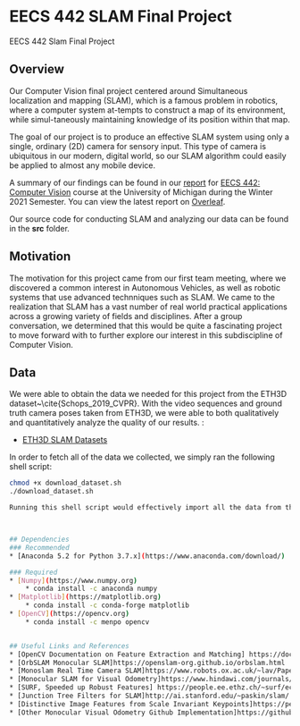 # EECS 442 SLAM Final Project

EECS 442 Slam Final Project


## Overview

Our Computer Vision final project centered around Simultaneous localization and mapping (SLAM), which is a famous  problem in robotics,  where a computer  system  at-tempts to construct a map of its environment, while simul-taneously maintaining knowledge of its position within that map.

The goal of our project is to produce an effective SLAM system using only a single, ordinary (2D) camera for sensory input. This type of camera is ubiquitous in our modern, digital world, so our SLAM algorithm could easily be applied to almost any mobile device. 

A summary of our findings can be found in our [report](EECS_442_Computer_Vision_SLAM_Project.pdf) for [EECS 442: Computer Vision](https://web.eecs.umich.edu/~justincj/teaching/eecs442/WI2021/) course at the University of Michigan during the Winter 2021 Semester. You can view the latest report on [Overleaf](https://www.overleaf.com/project/608447d3ec80589a09854d0f).

Our source code for conducting SLAM and analyzing our data can be found in the **src** folder.


## Motivation
The motivation for this project came from our first team meeting, where we discovered a common interest in Autonomous Vehicles, as well as robotic systems that use advanced technniques such as SLAM. We came to the realization that SLAM has a vast number of real world practical applications across a growing variety of fields and disciplines. After a group conversation, we determined that this would be quite a fascinating project to move forward with to further explore our interest in this subdiscipline of Computer Vision.

## Data
We were able to obtain the data we needed for this project from the ETH3D dataset~\cite{Schops_2019_CVPR}. With the video sequences and ground truth camera poses taken from ETH3D, we were able to both qualitatively and quantitatively analyze the quality of our results. :
* [ETH3D SLAM Datasets]("https://www.eth3d.net/data/slam/datasets/")

In order to fetch all of the data we collected, we simply ran the following shell script: 
```bash
chmod +x download_dataset.sh 
./download_dataset.sh

Running this shell script would effectively import all the data from the ETH3D website to our created **data** folder.



## Dependencies
### Recommended
* [Anaconda 5.2 for Python 3.7.x](https://www.anaconda.com/download/)

### Required
* [Numpy](https://www.numpy.org)
    * conda install -c anaconda numpy
* [Matplotlib](https://matplotlib.org)
    * conda install -c conda-forge matplotlib
* [OpenCV](https://opencv.org)
    * conda install -c menpo opencv


## Useful Links and References
* [OpenCV Documentation on Feature Extraction and Matching] https://docs.opencv.org/master/dc/dc3/tutorial_py_matcher.html
* [OrbSLAM Monocular SLAM]https://openslam-org.github.io/orbslam.html
* [Monoslam Real Time Camera SLAM]https://www.robots.ox.ac.uk/~lav/Papers/davison_etal_pami2007/davison_etal_pami2007.pdf
* [Monocular SLAM for Visual Odometry]https://www.hindawi.com/journals/mpe/2012/676385/
* [SURF, Speeded up Robust Features] https://people.ee.ethz.ch/~surf/eccv06.pdf
* [Junction Tree Filters for SLAM]http://ai.stanford.edu/~paskin/slam/
* [Distinctive Image Features from Scale Invariant Keypoints]https://people.eecs.berkeley.edu/~malik/cs294/lowe-ijcv04.pdf
* [Other Monocular Visual Odometry Github Implementation]https://github.com/felixchenfy/Monocular-Visual-Odometry


